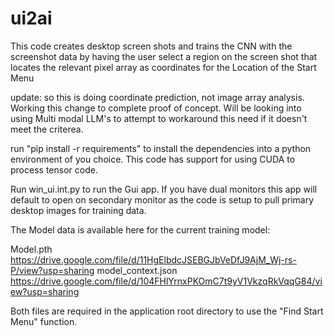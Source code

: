 # ui2ai

This code creates desktop screen shots and trains the CNN with the screenshot data by having the user select a region on the screen shot that locates the relevant pixel array as coordinates for the Location of the Start Menu


update: so this is doing coordinate prediction, not image array analysis. Working this change to complete proof of concept. Will be looking into using Multi modal LLM's to attempt to workaround this need if it doesn't meet the criterea.


run "pip install -r requirements" to install the dependencies into a python environment of you choice.
This code has support for using CUDA to process tensor code.

Run win_ui.int.py to run the Gui app.
If you have dual monitors this app will default to open on secondary monitor as the code is setup to pull primary desktop images for training data.

The Model data is available here for the current training model:

Model.pth https://drive.google.com/file/d/11HgElbdcJSEBGJbVeDfJ9AjM_Wj-rs-P/view?usp=sharing
model_context.json https://drive.google.com/file/d/104FHlYrnxPKOmC7t9yV1VkzqRkVqqG84/view?usp=sharing

Both files are required in the application root directory to use the "Find Start Menu" function.
